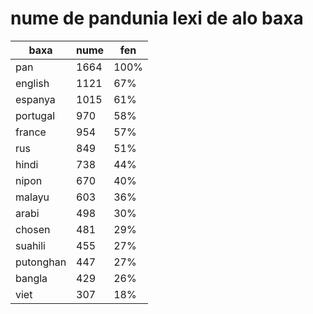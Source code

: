 # nume de pandunia lexi de alo baxa

| baxa  | nume  | fen |
|-------|-------|-----|
| pan | 1664 | 100% |
| english | 1121 | 67% |
| espanya | 1015 | 61% |
| portugal | 970 | 58% |
| france | 954 | 57% |
| rus | 849 | 51% |
| hindi | 738 | 44% |
| nipon | 670 | 40% |
| malayu | 603 | 36% |
| arabi | 498 | 30% |
| chosen | 481 | 29% |
| suahili | 455 | 27% |
| putonghan | 447 | 27% |
| bangla | 429 | 26% |
| viet | 307 | 18% |
